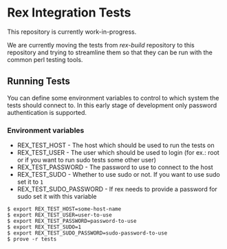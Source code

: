 # Rex Integration Tests

This repository is currently work-in-progress.

We are currently moving the tests from *rex-build* repository to this repository and trying to streamline them so that they can be run with the common perl testing tools.

## Running Tests

You can define some environment variables to control to which system the tests should connect to. In this early stage of development only password authentication is supported.

### Environment variables

* REX_TEST_HOST - The host which should be used to run the tests on
* REX_TEST_USER - The user which should be used to login (for ex.: root or if you want to run sudo tests some other user)
* REX_TEST_PASSWORD - The password to use to connect to the host
* REX_TEST_SUDO - Whether to use sudo or not. If you want to use sudo set it to `1`
* REX_TEST_SUDO_PASSWORD - If rex needs to provide a password for sudo set it with this variable

```
$ export REX_TEST_HOST=some-host-name
$ export REX_TEST_USER=user-to-use
$ export REX_TEST_PASSWORD=password-to-use
$ export REX_TEST_SUDO=1
$ export REX_TEST_SUDO_PASSWORD=sudo-password-to-use
$ prove -r tests
```